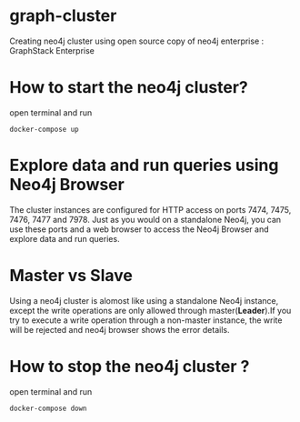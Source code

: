 # graph-cluster
Creating neo4j cluster using open source copy of neo4j enterprise : GraphStack Enterprise 

# How to start the neo4j cluster?

open terminal and run 
  ```
  docker-compose up

  ```
  
# Explore data and run queries using Neo4j Browser

The cluster instances are configured for HTTP access on ports 7474, 7475, 7476, 7477 and 7978. Just as you would on a standalone Neo4j, you can use these ports and a web browser to access the Neo4j Browser and explore data and run queries.

# Master vs Slave

Using a neo4j cluster is alomost like using a standalone Neo4j instance, except the write operations are only allowed through master(**Leader**).If you try to execute a write operation through a non-master instance, the write will be rejected and neo4j browser shows the error details.

# How to stop the neo4j cluster ?

open terminal and run 
  ```
  docker-compose down

  ```
